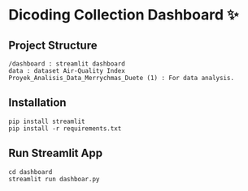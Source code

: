 # Dicoding Collection Dashboard ✨

## Project Structure
```
/dashboard : streamlit dashboard
data : dataset Air-Quality Index
Proyek_Analisis_Data_Merrychmas_Duete (1) : For data analysis.
```

## Installation
```
pip install streamlit
pip install -r requirements.txt
```

## Run Streamlit App
```
cd dashboard
streamlit run dashboar.py
```
